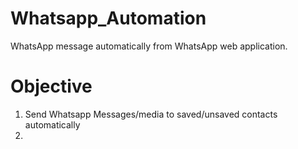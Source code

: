 # Whatsapp_Automation
WhatsApp message automatically from WhatsApp web application. 


# Objective
1. Send Whatsapp Messages/media to saved/unsaved contacts automatically 
2. 
